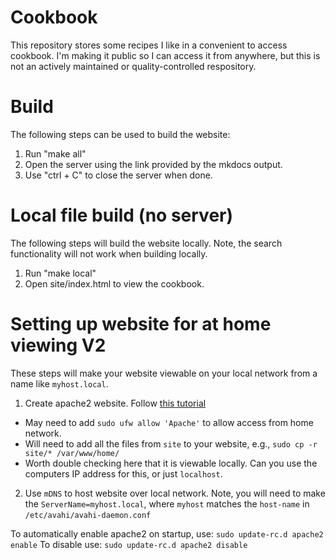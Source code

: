 # Cookbook

This repository stores some recipes I like in a convenient to access cookbook. I'm making it public so I can access it from anywhere, but this is not an actively maintained or quality-controlled respository.

# Build

The following steps can be used to build the website:

1. Run "make all"
1. Open the server using the link provided by the mkdocs output.
1. Use "ctrl + C" to close the server when done.

# Local file build (no server)

The following steps will build the website locally. Note, the search functionality will not work
when building locally.

1. Run "make local"
1. Open site/index.html to view the cookbook.

# Setting up website for at home viewing V2

These steps will make your website viewable on your local network from a name like `myhost.local`.

1. Create apache2 website. Follow [this tutorial](https://ubuntu.com/tutorials/install-and-configure-apache#1-overview)

-   May need to add `sudo ufw allow 'Apache'` to allow access from home network.
-   Will need to add all the files from `site` to your website, e.g., `sudo cp -r site/* /var/www/home/`
-   Worth double checking here that it is viewable locally. Can you use the computers IP address for this, or just `localhost`.

2. Use `mDNS` to host website over local network. Note, you will need to make the `ServerName=myhost.local`, where `myhost` matches the `host-name` in `/etc/avahi/avahi-daemon.conf`

To automatically enable apache2 on startup, use:
`sudo update-rc.d apache2 enable`
To disable use:
`sudo update-rc.d apache2 disable`
